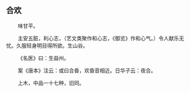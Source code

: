 ## 合欢
<p>&emsp;&emsp;
味甘平。
</p>
<p>&emsp;&emsp;
主安五脏，利心志，（艺文类聚作和心志，《御览》作和心气。）令人献乐无忧。久服轻身明目得所欲。生山谷。
</p>
<p>&emsp;&emsp;
《名医》曰：生益州。
</p>
<p>&emsp;&emsp;
案《唐本》注云：或曰合昏，欢昏音相近。日华子云：夜合。
</p>
<p>&emsp;&emsp;
上木，中品一十七种，旧同。
</p>








